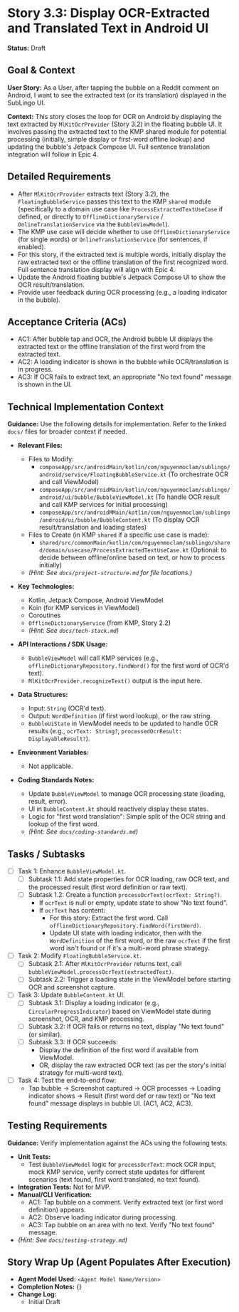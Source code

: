 
# Story 3.3: Display OCR-Extracted and Translated Text in Android UI

**Status:** Draft

## Goal & Context

**User Story:** As a User, after tapping the bubble on a Reddit comment on Android, I want to see the extracted text (or its translation) displayed in the SubLingo UI.

**Context:** This story closes the loop for OCR on Android by displaying the text extracted by `MlKitOcrProvider` (Story 3.2) in the floating bubble UI. It involves passing the extracted text to the KMP shared module for potential processing (initially, simple display or first-word offline lookup) and updating the bubble's Jetpack Compose UI. Full sentence translation integration will follow in Epic 4.

## Detailed Requirements

- After `MlKitOcrProvider` extracts text (Story 3.2), the `FloatingBubbleService` passes this text to the KMP `shared` module (specifically to a domain use case like `ProcessExtractedTextUseCase` if defined, or directly to `OfflineDictionaryService` / `OnlineTranslationService` via the `BubbleViewModel`).
- The KMP use case will decide whether to use `OfflineDictionaryService` (for single words) or `OnlineTranslationService` (for sentences, if enabled).
- For this story, if the extracted text is multiple words, initially display the raw extracted text or the offline translation of the first recognized word. Full sentence translation display will align with Epic 4.
- Update the Android floating bubble's Jetpack Compose UI to show the OCR result/translation.
- Provide user feedback during OCR processing (e.g., a loading indicator in the bubble).

## Acceptance Criteria (ACs)

- AC1: After bubble tap and OCR, the Android bubble UI displays the extracted text or the offline translation of the first word from the extracted text.
- AC2: A loading indicator is shown in the bubble while OCR/translation is in progress.
- AC3: If OCR fails to extract text, an appropriate "No text found" message is shown in the UI.

## Technical Implementation Context

**Guidance:** Use the following details for implementation. Refer to the linked `docs/` files for broader context if needed.

- **Relevant Files:**

    - Files to Modify:
        - `composeApp/src/androidMain/kotlin/com/nguyenmoclam/sublingo/android/service/FloatingBubbleService.kt` (To orchestrate OCR and call ViewModel)
        - `composeApp/src/androidMain/kotlin/com/nguyenmoclam/sublingo/android/ui/bubble/BubbleViewModel.kt` (To handle OCR result and call KMP services for initial processing)
        - `composeApp/src/androidMMain/kotlin/com/nguyenmoclam/sublingo/android/ui/bubble/BubbleContent.kt` (To display OCR result/translation and loading states)
    - Files to Create (in KMP `shared` if a specific use case is made):
        - `shared/src/commonMain/kotlin/com/nguyenmoclam/sublingo/shared/domain/usecase/ProcessExtractedTextUseCase.kt` (Optional: to decide between offline/online based on text, or how to process initially)
    - *(Hint: See `docs/project-structure.md` for file locations.)*

- **Key Technologies:**

    - Kotlin, Jetpack Compose, Android ViewModel
    - Koin (for KMP services in ViewModel)
    - Coroutines
    - `OfflineDictionaryService` (from KMP, Story 2.2)
    - *(Hint: See `docs/tech-stack.md`)*

- **API Interactions / SDK Usage:**

    - `BubbleViewModel` will call KMP services (e.g., `offlineDictionaryRepository.findWord()` for the first word of OCR'd text).
    - `MlKitOcrProvider.recognizeText()` output is the input here.

- **Data Structures:**

    - Input: `String` (OCR'd text).
    - Output: `WordDefinition` (if first word lookup), or the raw string.
    - `BubbleUiState` in ViewModel needs to be updated to handle OCR results (e.g., `ocrText: String?`, `processedOcrResult: DisplayableResult?`).

- **Environment Variables:**

    - Not applicable.

- **Coding Standards Notes:**

    - Update `BubbleViewModel` to manage OCR processing state (loading, result, error).
    - UI in `BubbleContent.kt` should reactively display these states.
    - Logic for "first word translation": Simple split of the OCR string and lookup of the first word.
    - *(Hint: See `docs/coding-standards.md`)*

## Tasks / Subtasks

- [ ] Task 1: Enhance `BubbleViewModel.kt`.
    - [ ] Subtask 1.1: Add state properties for OCR loading, raw OCR text, and the processed result (first word definition or raw text).
    - [ ] Subtask 1.2: Create a function `processOcrText(ocrText: String?)`.
        - If `ocrText` is null or empty, update state to show "No text found".
        - If `ocrText` has content:
            - For this story: Extract the first word. Call `offlineDictionaryRepository.findWord(firstWord)`.
            - Update UI state with loading indicator, then with the `WordDefinition` of the first word, or the raw `ocrText` if the first word isn't found or if it's a multi-word phrase strategy.
- [ ] Task 2: Modify `FloatingBubbleService.kt`.
    - [ ] Subtask 2.1: After `MlKitOcrProvider` returns text, call `bubbleViewModel.processOcrText(extractedText)`.
    - [ ] Subtask 2.2: Trigger a loading state in the ViewModel before starting OCR and screenshot capture.
- [ ] Task 3: Update `BubbleContent.kt` UI.
    - [ ] Subtask 3.1: Display a loading indicator (e.g., `CircularProgressIndicator`) based on ViewModel state during screenshot, OCR, and KMP processing.
    - [ ] Subtask 3.2: If OCR fails or returns no text, display "No text found" (or similar).
    - [ ] Subtask 3.3: If OCR succeeds:
        - Display the definition of the first word if available from ViewModel.
        - OR, display the raw extracted OCR text (as per the story's initial strategy for multi-word text).
- [ ] Task 4: Test the end-to-end flow:
    - Tap bubble -\> Screenshot captured -\> OCR processes -\> Loading indicator shows -\> Result (first word def or raw text) or "No text found" message displays in bubble UI. (AC1, AC2, AC3).

## Testing Requirements

**Guidance:** Verify implementation against the ACs using the following tests.

- **Unit Tests:**
    - Test `BubbleViewModel` logic for `processOcrText`: mock OCR input, mock KMP service, verify correct state updates for different scenarios (text found, first word translated, no text found).
- **Integration Tests:** Not for MVP.
- **Manual/CLI Verification:**
    - AC1: Tap bubble on a comment. Verify extracted text (or first word definition) appears.
    - AC2: Observe loading indicator during processing.
    - AC3: Tap bubble on an area with no text. Verify "No text found" message.
- *(Hint: See `docs/testing-strategy.md`)*

## Story Wrap Up (Agent Populates After Execution)

- **Agent Model Used:** `<Agent Model Name/Version>`
- **Completion Notes:** {}
- **Change Log:**
    - Initial Draft
